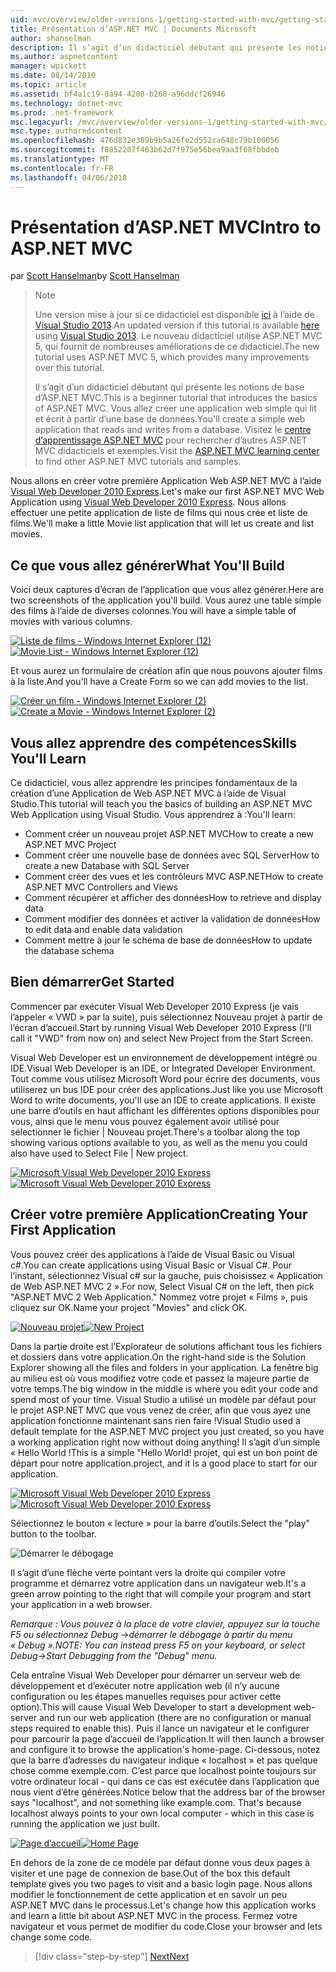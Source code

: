 ```yaml
---
uid: mvc/overview/older-versions-1/getting-started-with-mvc/getting-started-with-mvc-part1
title: Présentation d’ASP.NET MVC | Documents Microsoft
author: shanselman
description: Il s’agit d’un didacticiel débutant qui présente les notions de base d’ASP.NET MVC. Créez une application web simple qui lit et écrit à partir d’une base de données.
ms.author: aspnetcontent
manager: wpickett
ms.date: 08/14/2010
ms.topic: article
ms.assetid: bf4a1c19-0a94-4208-b268-a96ddcf26946
ms.technology: dotnet-mvc
ms.prod: .net-framework
msc.legacyurl: /mvc/overview/older-versions-1/getting-started-with-mvc/getting-started-with-mvc-part1
msc.type: authoredcontent
ms.openlocfilehash: 476d832e389b9b5a26fe2d552ca648c79b100056
ms.sourcegitcommit: f8852267f463b62d7f975e56bea9aa3f68fbbdeb
ms.translationtype: MT
ms.contentlocale: fr-FR
ms.lasthandoff: 04/06/2018
---
```

<a name="intro-to-aspnet-mvc"></a><span data-ttu-id="c2eb2-104">Présentation d’ASP.NET MVC</span><span class="sxs-lookup"><span data-stu-id="c2eb2-104">Intro to ASP.NET MVC</span></span>
====================
<span data-ttu-id="c2eb2-105">par [Scott Hanselman](https://github.com/shanselman)</span><span class="sxs-lookup"><span data-stu-id="c2eb2-105">by [Scott Hanselman](https://github.com/shanselman)</span></span>

> > [!NOTE]
> > <span data-ttu-id="c2eb2-106">Une version mise à jour si ce didacticiel est disponible [ici](../../getting-started/introduction/getting-started.md) à l’aide de [Visual Studio 2013](https://www.microsoft.com/visualstudio/eng/2013-downloads).</span><span class="sxs-lookup"><span data-stu-id="c2eb2-106">An updated version if this tutorial is available [here](../../getting-started/introduction/getting-started.md) using [Visual Studio 2013](https://www.microsoft.com/visualstudio/eng/2013-downloads).</span></span> <span data-ttu-id="c2eb2-107">Le nouveau didacticiel utilise ASP.NET MVC 5, qui fournit de nombreuses améliorations de ce didacticiel.</span><span class="sxs-lookup"><span data-stu-id="c2eb2-107">The new tutorial uses ASP.NET MVC 5, which provides many improvements over this tutorial.</span></span>
> 
> 
> <span data-ttu-id="c2eb2-108">Il s’agit d’un didacticiel débutant qui présente les notions de base d’ASP.NET MVC.</span><span class="sxs-lookup"><span data-stu-id="c2eb2-108">This is a beginner tutorial that introduces the basics of ASP.NET MVC.</span></span> <span data-ttu-id="c2eb2-109">Vous allez créer une application web simple qui lit et écrit à partir d’une base de données.</span><span class="sxs-lookup"><span data-stu-id="c2eb2-109">You'll create a simple web application that reads and writes from a database.</span></span> <span data-ttu-id="c2eb2-110">Visitez le [centre d’apprentissage ASP.NET MVC](../../../index.md) pour rechercher d’autres ASP.NET MVC didacticiels et exemples.</span><span class="sxs-lookup"><span data-stu-id="c2eb2-110">Visit the [ASP.NET MVC learning center](../../../index.md) to find other ASP.NET MVC tutorials and samples.</span></span>


<span data-ttu-id="c2eb2-111">Nous allons en créer votre première Application Web ASP.NET MVC à l’aide [Visual Web Developer 2010 Express](https://www.microsoft.com/express/Web/).</span><span class="sxs-lookup"><span data-stu-id="c2eb2-111">Let's make our first ASP.NET MVC Web Application using [Visual Web Developer 2010 Express](https://www.microsoft.com/express/Web/).</span></span> <span data-ttu-id="c2eb2-112">Nous allons effectuer une petite application de liste de films qui nous crée et liste de films.</span><span class="sxs-lookup"><span data-stu-id="c2eb2-112">We'll make a little Movie list application that will let us create and list movies.</span></span>

## <a name="what-youll-build"></a><span data-ttu-id="c2eb2-113">Ce que vous allez générer</span><span class="sxs-lookup"><span data-stu-id="c2eb2-113">What You'll Build</span></span>

<span data-ttu-id="c2eb2-114">Voici deux captures d’écran de l’application que vous allez générer.</span><span class="sxs-lookup"><span data-stu-id="c2eb2-114">Here are two screenshots of the application you'll build.</span></span> <span data-ttu-id="c2eb2-115">Vous aurez une table simple des films à l’aide de diverses colonnes.</span><span class="sxs-lookup"><span data-stu-id="c2eb2-115">You will have a simple table of movies with various columns.</span></span>

<span data-ttu-id="c2eb2-116">[![Liste de films - Windows Internet Explorer (12)](getting-started-with-mvc-part1/_static/image2.png)](getting-started-with-mvc-part1/_static/image1.png)</span><span class="sxs-lookup"><span data-stu-id="c2eb2-116">[![Movie List - Windows Internet Explorer (12)](getting-started-with-mvc-part1/_static/image2.png)](getting-started-with-mvc-part1/_static/image1.png)</span></span>

<span data-ttu-id="c2eb2-117">Et vous aurez un formulaire de création afin que nous pouvons ajouter films à la liste.</span><span class="sxs-lookup"><span data-stu-id="c2eb2-117">And you'll have a Create Form so we can add movies to the list.</span></span>

<span data-ttu-id="c2eb2-118">[![Créer un film - Windows Internet Explorer (2)](getting-started-with-mvc-part1/_static/image4.png)](getting-started-with-mvc-part1/_static/image3.png)</span><span class="sxs-lookup"><span data-stu-id="c2eb2-118">[![Create a Movie - Windows Internet Explorer (2)](getting-started-with-mvc-part1/_static/image4.png)](getting-started-with-mvc-part1/_static/image3.png)</span></span>

## <a name="skills-youll-learn"></a><span data-ttu-id="c2eb2-119">Vous allez apprendre des compétences</span><span class="sxs-lookup"><span data-stu-id="c2eb2-119">Skills You'll Learn</span></span>

<span data-ttu-id="c2eb2-120">Ce didacticiel, vous allez apprendre les principes fondamentaux de la création d’une Application de Web ASP.NET MVC à l’aide de Visual Studio.</span><span class="sxs-lookup"><span data-stu-id="c2eb2-120">This tutorial will teach you the basics of building an ASP.NET MVC Web Application using Visual Studio.</span></span> <span data-ttu-id="c2eb2-121">Vous apprendrez à :</span><span class="sxs-lookup"><span data-stu-id="c2eb2-121">You'll learn:</span></span>

- <span data-ttu-id="c2eb2-122">Comment créer un nouveau projet ASP.NET MVC</span><span class="sxs-lookup"><span data-stu-id="c2eb2-122">How to create a new ASP.NET MVC Project</span></span>
- <span data-ttu-id="c2eb2-123">Comment créer une nouvelle base de données avec SQL Server</span><span class="sxs-lookup"><span data-stu-id="c2eb2-123">How to create a new Database with SQL Server</span></span>
- <span data-ttu-id="c2eb2-124">Comment créer des vues et les contrôleurs MVC ASP.NET</span><span class="sxs-lookup"><span data-stu-id="c2eb2-124">How to create ASP.NET MVC Controllers and Views</span></span>
- <span data-ttu-id="c2eb2-125">Comment récupérer et afficher des données</span><span class="sxs-lookup"><span data-stu-id="c2eb2-125">How to retrieve and display data</span></span>
- <span data-ttu-id="c2eb2-126">Comment modifier des données et activer la validation de données</span><span class="sxs-lookup"><span data-stu-id="c2eb2-126">How to edit data and enable data validation</span></span>
- <span data-ttu-id="c2eb2-127">Comment mettre à jour le schéma de base de données</span><span class="sxs-lookup"><span data-stu-id="c2eb2-127">How to update the database schema</span></span>

## <a name="get-started"></a><span data-ttu-id="c2eb2-128">Bien démarrer</span><span class="sxs-lookup"><span data-stu-id="c2eb2-128">Get Started</span></span>

<span data-ttu-id="c2eb2-129">Commencer par exécuter Visual Web Developer 2010 Express (je vais l’appeler « VWD » par la suite), puis sélectionnez Nouveau projet à partir de l’écran d’accueil.</span><span class="sxs-lookup"><span data-stu-id="c2eb2-129">Start by running Visual Web Developer 2010 Express (I'll call it "VWD" from now on) and select New Project from the Start Screen.</span></span>

<span data-ttu-id="c2eb2-130">Visual Web Developer est un environnement de développement intégré ou IDE.</span><span class="sxs-lookup"><span data-stu-id="c2eb2-130">Visual Web Developer is an IDE, or Integrated Developer Environment.</span></span> <span data-ttu-id="c2eb2-131">Tout comme vous utilisez Microsoft Word pour écrire des documents, vous utiliserez un bus IDE pour créer des applications.</span><span class="sxs-lookup"><span data-stu-id="c2eb2-131">Just like you use Microsoft Word to write documents, you'll use an IDE to create applications.</span></span> <span data-ttu-id="c2eb2-132">Il existe une barre d’outils en haut affichant les différentes options disponibles pour vous, ainsi que le menu vous pouvez également avoir utilisé pour sélectionner le fichier | Nouveau projet.</span><span class="sxs-lookup"><span data-stu-id="c2eb2-132">There's a toolbar along the top showing various options available to you, as well as the menu you could also have used to Select File | New project.</span></span>

<span data-ttu-id="c2eb2-133">[![Microsoft Visual Web Developer 2010 Express](getting-started-with-mvc-part1/_static/image6.png)](getting-started-with-mvc-part1/_static/image5.png)</span><span class="sxs-lookup"><span data-stu-id="c2eb2-133">[![Microsoft Visual Web Developer 2010 Express](getting-started-with-mvc-part1/_static/image6.png)](getting-started-with-mvc-part1/_static/image5.png)</span></span>

## <a name="creating-your-first-application"></a><span data-ttu-id="c2eb2-134">Créer votre première Application</span><span class="sxs-lookup"><span data-stu-id="c2eb2-134">Creating Your First Application</span></span>

<span data-ttu-id="c2eb2-135">Vous pouvez créer des applications à l’aide de Visual Basic ou Visual c#.</span><span class="sxs-lookup"><span data-stu-id="c2eb2-135">You can create applications using Visual Basic or Visual C#.</span></span> <span data-ttu-id="c2eb2-136">Pour l’instant, sélectionnez Visual c# sur la gauche, puis choisissez « Application de Web ASP.NET MVC 2 ».</span><span class="sxs-lookup"><span data-stu-id="c2eb2-136">For now, Select Visual C# on the left, then pick "ASP.NET MVC 2 Web Application."</span></span> <span data-ttu-id="c2eb2-137">Nommez votre projet « Films », puis cliquez sur OK.</span><span class="sxs-lookup"><span data-stu-id="c2eb2-137">Name your project "Movies" and click OK.</span></span>

<span data-ttu-id="c2eb2-138">[![Nouveau projet](getting-started-with-mvc-part1/_static/image8.png)](getting-started-with-mvc-part1/_static/image7.png)</span><span class="sxs-lookup"><span data-stu-id="c2eb2-138">[![New Project](getting-started-with-mvc-part1/_static/image8.png)](getting-started-with-mvc-part1/_static/image7.png)</span></span>

<span data-ttu-id="c2eb2-139">Dans la partie droite est l’Explorateur de solutions affichant tous les fichiers et dossiers dans votre application.</span><span class="sxs-lookup"><span data-stu-id="c2eb2-139">On the right-hand side is the Solution Explorer showing all the files and folders in your application.</span></span> <span data-ttu-id="c2eb2-140">La fenêtre big au milieu est où vous modifiez votre code et passez la majeure partie de votre temps.</span><span class="sxs-lookup"><span data-stu-id="c2eb2-140">The big window in the middle is where you edit your code and spend most of your time.</span></span> <span data-ttu-id="c2eb2-141">Visual Studio a utilisé un modèle par défaut pour le projet ASP.NET MVC que vous venez de créer, afin que vous ayez une application fonctionne maintenant sans rien faire !</span><span class="sxs-lookup"><span data-stu-id="c2eb2-141">Visual Studio used a default template for the ASP.NET MVC project you just created, so you have a working application right now without doing anything!</span></span> <span data-ttu-id="c2eb2-142">Il s’agit d’un simple « Hello World !</span><span class="sxs-lookup"><span data-stu-id="c2eb2-142">This is a simple "Hello World!</span></span> <span data-ttu-id="c2eb2-143">projet, qui est un bon point de départ pour notre application.</span><span class="sxs-lookup"><span data-stu-id="c2eb2-143">project, and it is a good place to start for our application.</span></span>

<span data-ttu-id="c2eb2-144">[![Microsoft Visual Web Developer 2010 Express](getting-started-with-mvc-part1/_static/image10.png)](getting-started-with-mvc-part1/_static/image9.png)</span><span class="sxs-lookup"><span data-stu-id="c2eb2-144">[![Microsoft Visual Web Developer 2010 Express](getting-started-with-mvc-part1/_static/image10.png)](getting-started-with-mvc-part1/_static/image9.png)</span></span>

<span data-ttu-id="c2eb2-145">Sélectionnez le bouton « lecture » pour la barre d’outils.</span><span class="sxs-lookup"><span data-stu-id="c2eb2-145">Select the "play" button to the toolbar.</span></span>

![Démarrer le débogage](getting-started-with-mvc-part1/_static/image11.png)

<span data-ttu-id="c2eb2-147">Il s’agit d’une flèche verte pointant vers la droite qui compiler votre programme et démarrez votre application dans un navigateur web.</span><span class="sxs-lookup"><span data-stu-id="c2eb2-147">It's a green arrow pointing to the right that will compile your program and start your application in a web browser.</span></span>

<span data-ttu-id="c2eb2-148">*Remarque : Vous pouvez à la place de votre clavier, appuyez sur la touche F5 ou sélectionnez Debug -&gt;démarrer le débogage à partir du menu « Debug ».*</span><span class="sxs-lookup"><span data-stu-id="c2eb2-148">*NOTE: You can instead press F5 on your keyboard, or select Debug-&gt;Start Debugging from the "Debug" menu.*</span></span>

<span data-ttu-id="c2eb2-149">Cela entraîne Visual Web Developer pour démarrer un serveur web de développement et d’exécuter notre application web (il n’y aucune configuration ou les étapes manuelles requises pour activer cette option).</span><span class="sxs-lookup"><span data-stu-id="c2eb2-149">This will cause Visual Web Developer to start a development web-server and run our web application (there are no configuration or manual steps required to enable this).</span></span> <span data-ttu-id="c2eb2-150">Puis il lance un navigateur et le configurer pour parcourir la page d’accueil de l’application.</span><span class="sxs-lookup"><span data-stu-id="c2eb2-150">It will then launch a browser and configure it to browse the application's home-page.</span></span> <span data-ttu-id="c2eb2-151">Ci-dessous, notez que la barre d’adresses du navigateur indique « localhost » et pas quelque chose comme exemple.com. C’est parce que localhost pointe toujours sur votre ordinateur local - qui dans ce cas est exécutée dans l’application que nous vient d’être générées.</span><span class="sxs-lookup"><span data-stu-id="c2eb2-151">Notice below that the address bar of the browser says "localhost", and not something like example.com. That's because localhost always points to your own local computer - which in this case is running the application we just built.</span></span>

<span data-ttu-id="c2eb2-152">[![Page d’accueil](getting-started-with-mvc-part1/_static/image13.png)](getting-started-with-mvc-part1/_static/image12.png)</span><span class="sxs-lookup"><span data-stu-id="c2eb2-152">[![Home Page](getting-started-with-mvc-part1/_static/image13.png)](getting-started-with-mvc-part1/_static/image12.png)</span></span>

<span data-ttu-id="c2eb2-153">En dehors de la zone de ce modèle par défaut donne vous deux pages à visiter et une page de connexion de base.</span><span class="sxs-lookup"><span data-stu-id="c2eb2-153">Out of the box this default template gives you two pages to visit and a basic login page.</span></span> <span data-ttu-id="c2eb2-154">Nous allons modifier le fonctionnement de cette application et en savoir un peu ASP.NET MVC dans le processus.</span><span class="sxs-lookup"><span data-stu-id="c2eb2-154">Let's change how this application works and learn a little bit about ASP.NET MVC in the process.</span></span> <span data-ttu-id="c2eb2-155">Fermez votre navigateur et vous permet de modifier du code.</span><span class="sxs-lookup"><span data-stu-id="c2eb2-155">Close your browser and lets change some code.</span></span>

> [!div class="step-by-step"]
> [<span data-ttu-id="c2eb2-156">Next</span><span class="sxs-lookup"><span data-stu-id="c2eb2-156">Next</span></span>](getting-started-with-mvc-part2.md)
